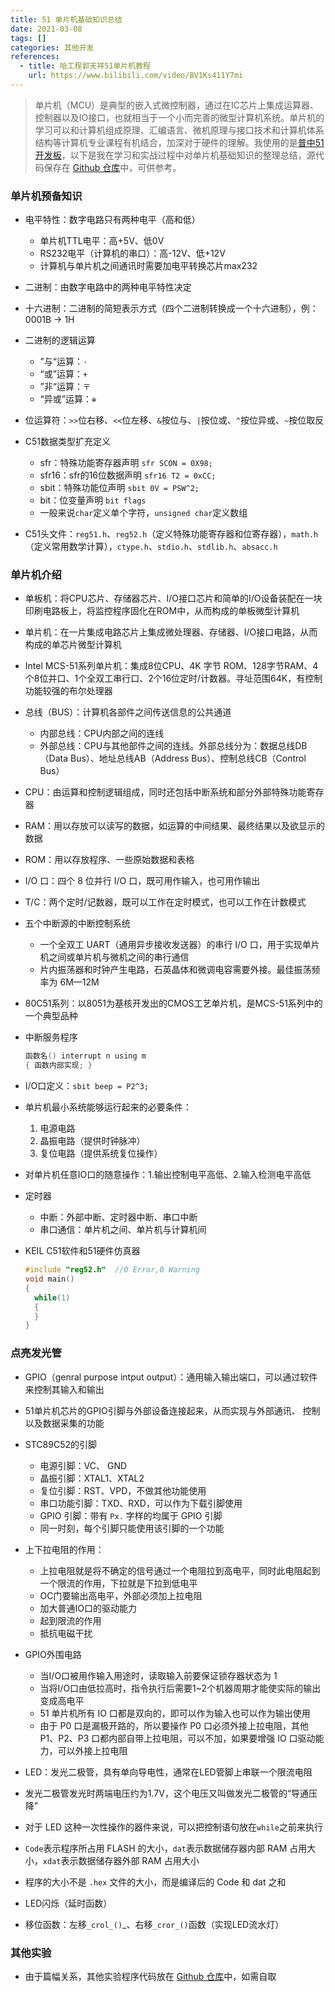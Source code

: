 ```yaml
---
title: 51 单片机基础知识总结
date: 2021-03-08
tags: []
categories: 其他开发
references:
  - title: 哈工程郭天祥51单片机教程
    url: https://www.bilibili.com/video/BV1Ks411Y7mi
---
```


> 单片机（MCU）是典型的嵌入式微控制器，通过在IC芯片上集成运算器、控制器以及IO接口，也就相当于一个小而完善的微型计算机系统。单片机的学习可以和计算机组成原理、汇编语言、微机原理与接口技术和计算机体系结构等计算机专业课程有机结合，加深对于硬件的理解。我使用的是[普中51开发板](http://prechin.net/forum.php?mod=viewthread&tid=35264&extra=page%3D1)，以下是我在学习和实战过程中对单片机基础知识的整理总结，源代码保存在 [Github 仓库](https://github.com/Bezhuang/Learn-CS/tree/main/%E7%BB%83%E6%89%8B%E9%A1%B9%E7%9B%AE/STC89C52%E5%8D%95%E7%89%87%E6%9C%BA)中，可供参考。

<!--more-->

### 单片机预备知识

- 电平特性：数字电路只有两种电平（高和低）
  
  - 单片机TTL电平：高+5V、低0V
  - RS232电平（计算机的串口）：高-12V、低+12V
  - 计算机与单片机之间通讯时需要加电平转换芯片max232
  
- 二进制：由数字电路中的两种电平特性决定

- 十六进制：二进制的简短表示方式（四个二进制转换成一个十六进制），例：0001B -> 1H

- 二进制的逻辑运算
  - ”与“运算：`·`
  - “或”运算：`+`
  - ”非“运算：`〒`
  - “异或”运算：`⊕`
  
- 位运算符：`>>`位右移、`<<`位左移、`&`按位与、`|`按位或、`^`按位异或、`~`按位取反

- C51数据类型扩充定义
  - sfr：特殊功能寄存器声明  `sfr SCON = 0X98;`
  - sfr16：sfr的16位数据声明  `sfr16 T2 = 0xCC;`
  - sbit：特殊功能位声明  `sbit 0V = PSW^2;`
  - bit：位变量声明  `bit flags`
  - 一般来说`char`定义单个字符，`unsigned char`定义数组

- C51头文件：`reg51.h`、`reg52.h`（定义特殊功能寄存器和位寄存器），`math.h`（定义常用数学计算），`ctype.h`、`stdio.h`、`stdlib.h`、`absacc.h`

### 单片机介绍

- 单板机：将CPU芯片、存储器芯片、I/O接口芯片和简单的I/O设备装配在一块印刷电路板上，将监控程序固化在ROM中，从而构成的单板微型计算机
- 单片机：在一片集成电路芯片上集成微处理器、存储器、I/O接口电路，从而构成的单芯片微型计算机
- Intel MCS-51系列单片机：集成8位CPU、4K 字节 ROM、128字节RAM、4个8位并口、1个全双工串行口、2个16位定时/计数器。寻址范围64K，有控制功能较强的布尔处理器
- 总线（BUS）：计算机各部件之间传送信息的公共通道
  - 内部总线：CPU内部之间的连线
  - 外部总线：CPU与其他部件之间的连线。外部总线分为：数据总线DB（Data Bus）、地址总线AB（Address Bus）、控制总线CB（Control Bus）
- CPU：由运算和控制逻辑组成，同时还包括中断系统和部分外部特殊功能寄存器
- RAM：用以存放可以读写的数据，如运算的中间结果、最终结果以及欲显示的数据
- ROM：用以存放程序、一些原始数据和表格
- I/O 口：四个 8 位并行 I/O 口，既可用作输入，也可用作输出
- T/C：两个定时/记数器，既可以工作在定时模式，也可以工作在计数模式
- 五个中断源的中断控制系统
  - 一个全双工 UART（通用异步接收发送器）的串行 I/O 口，用于实现单片机之间或单片机与微机之间的串行通信
  - 片内振荡器和时钟产生电路，石英晶体和微调电容需要外接。最佳振荡频率为 6M—12M
- 80C51系列：以8051为基核开发出的CMOS工艺单片机，是MCS-51系列中的一个典型品种


- 中断服务程序

  ```c
  函数名() interrupt n using m
  { 函数内部实现; }
  ```

- I/O口定义：`sbit beep = P2^3;`

- 单片机最小系统能够运行起来的必要条件：
  1. 电源电路
  2. 晶振电路（提供时钟脉冲）
  3. 复位电路（提供系统复位操作）

- 对单片机任意IO口的随意操作：1.输出控制电平高低、2.输入检测电平高低

- 定时器

  - 中断：外部中断、定时器中断、串口中断
  - 串口通信：单片机之间、单片机与计算机间

- KEIL C51软件和51硬件仿真器

  ```c
  #include "reg52.h"  //0 Error,0 Warning
  void main()
  {
  	while(1)
  	{
  	}
  }
  ```

### 点亮发光管

- GPIO（genral purpose intput output）：通用输入输出端口，可以通过软件来控制其输入和输出

- 51单片机芯片的GPIO引脚与外部设备连接起来，从而实现与外部通讯、 控制以及数据采集的功能

- STC89C52的引脚

  - 电源引脚：VC、 GND
  - 晶振引脚：XTAL1、XTAL2
  - 复位引脚：RST、VPD，不做其他功能使用
  - 串口功能引脚：TXD、RXD，可以作为下载引脚使用
  - GPIO 引脚：带有 `Px.` 字样的均属于 GPIO 引脚
  - 同一时刻，每个引脚只能使用该引脚的一个功能

- 上下拉电阻的作用：

  - 上拉电阻就是将不确定的信号通过一个电阻拉到高电平，同时此电阻起到一个限流的作用，下拉就是下拉到低电平
  - OC门要输出高电平，外部必须加上拉电阻
  - 加大普通IO口的驱动能力
  - 起到限流的作用
  - 抵抗电磁干扰

- GPIO外围电路
  - 当I/O口被用作输入用途时，读取输入前要保证锁存器状态为 1
  - 当将I/O口由低拉高时，指令执行后需要1~2个机器周期才能使实际的输出变成高电平
  - 51 单片机所有 IO 口都是双向的，即可以作为输入也可以作为输出使用
  - 由于 P0 口是漏极开路的，所以要操作 P0 口必须外接上拉电阻，其他P1、P2、P3 口都内部自带上拉电阻，可以不加，如果要增强 IO 口驱动能力，可以外接上拉电阻

- LED：发光二极管，具有单向导电性，通常在LED管脚上串联一个限流电阻

- 发光二极管发光时两端电压约为1.7V，这个电压又叫做发光二极管的“导通压降”

- 对于 LED 这种一次性操作的器件来说，可以把控制语句放在`while`之前来执行

- `Code`表示程序所占用 FLASH 的大小，`dat`表示数据储存器内部 RAM 占用大小，`xdat`表示数据储存器外部 RAM 占用大小

- 程序的大小不是 `.hex` 文件的大小，而是编译后的 Code 和 dat 之和

- LED闪烁（延时函数）

- 移位函数：左移`_crol_()`_、右移`_cror_()`函数（实现LED流水灯）

### 其他实验

- 由于篇幅关系，其他实验程序代码放在 [Github 仓库](https://github.com/Bezhuang/Learn-CS/tree/main/%E7%BB%83%E6%89%8B%E9%A1%B9%E7%9B%AE/STC89C52%E5%8D%95%E7%89%87%E6%9C%BA)中，如需自取
